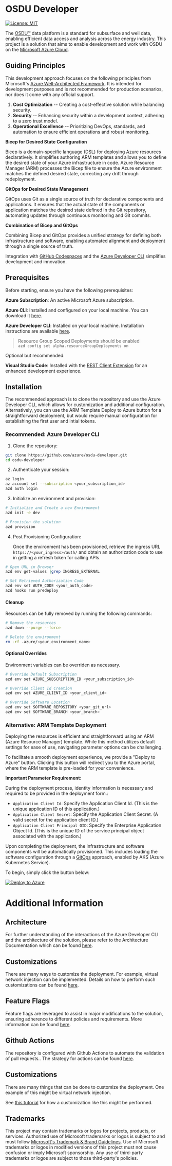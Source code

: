# OSDU Developer

[![License: MIT](https://img.shields.io/badge/License-MIT-yellow.svg)](https://opensource.org/licenses/MIT)

The [OSDU™](https://community.opengroup.org/osdu/platform) data platform is a standard for subsurface and well data, enabling efficient data access and analysis across the energy industry. This project is a solution that aims to enable development and work with OSDU on the [Microsoft Azure Cloud](https://azure.microsoft.com/).


## Guiding Principles

This development approach focuses on the following principles from Microsoft's [Azure Well-Architected Framework](https://learn.microsoft.com/en-us/azure/well-architected/what-is-well-architected-framework). It is intended for development purposes and is not recommended for production scenarios, nor does it come with any official support.


1. **Cost Optimization** -- Creating a cost-effective solution while balancing security.
2. **Security** -- Enhancing security within a development context, adhering to a zero trust model.
3. **Operational Excellence** -- Prioritizing DevOps, standards, and automation to ensure efficient operations and robust monitoring.


**Bicep for Desired State Configuration**

Bicep is a domain-specific language (DSL) for deploying Azure resources declaratively. It simplifies authoring ARM templates and allows you to define the desired state of your Azure infrastructure in code. Azure Resource Manager (ARM) processes the Bicep file to ensure the Azure environment matches the defined desired state, correcting any drift through redeployment.

**GitOps for Desired State Management**

GitOps uses Git as a single source of truth for declarative components and applications. It ensures that the actual state of the components or application matches the desired state defined in the Git repository, automating updates through continuous monitoring and Git commits.

**Combination of Bicep and GitOps**

Combining Bicep and GitOps provides a unified strategy for defining both infrastructure and software, enabling automated alignment and deployment through a single source of truth.

Integration with [GitHub Codespaces](https://github.com/features/codespaces) and the [Azure Developer CLI](https://learn.microsoft.com/en-us/azure/developer/azure-developer-cli/) simplifies development and innovation.


## Prerequisites

Before starting, ensure you have the following prerequisites:

__Azure Subscription__: An active Microsoft Azure subscription.

__Azure CLI__: Installed and configured on your local machine. You can download it [here](https://docs.microsoft.com/en-us/cli/azure/install-azure-cli).

__Azure Developer CLI__: Installed on your local machine. Installation instructions are available [here](https://learn.microsoft.com/en-us/azure/developer/azure-developer-cli/install-azd).

> Resource Group Scoped Deployments should be enabled  
    ```
    azd config set alpha.resourceGroupDeployments on
    ```

Optional but recommended:

__Visual Studio Code__: Installed with the [REST Client Extension](https://marketplace.visualstudio.com/items?itemName=humao.rest-client) for an enhanced development experience.


## Installation

The recommended approach is to clone the repository and use the Azure Developer CLI, which allows for customization and additional configuration. Alternatively, you can use the ARM Template Deploy to Azure button for a straightforward deployment, but would require manual configuration for establishing the first user and intial tokens.


### Recommended: Azure Developer CLI

1. Clone the repository:

```bash
git clone https://github.com/azure/osdu-developer.git
cd osdu-developer
``` 

2. Authenticate your session:

```bash
az login
az account set --subscription <your_subscription_id>
azd auth login
```

3. Initialize an environment and provision:

```bash
# Initialize and Create a new Environment
azd init -e dev

# Provision the solution
azd provision
```

4. Post Provisioning Configuration:

    Once the environment has been provisioned, retrieve the ingress URL `https://<your_ingress>/auth/` and obtain an authorization code to use in getting a refresh token for calling APIs.

```bash
# Open URL in Browser
azd env get-values |grep INGRESS_EXTERNAL

# Set Retrieved Authorization Code
azd env set AUTH_CODE <your_auth_code>
azd hooks run predeploy
```

#### Cleanup

Resources can be fully removed by running the following commands:

```bash
# Remove the resources
azd down --purge --force

# Delete the environment
rm -rf .azure/<your_environment_name>
```


#### Optional Overrides

Environment variables can be overriden as necessary.

```bash
# Override Default Subscription
azd env set AZURE_SUBSCRIPTION_ID <your_subscription_id>

# Override Client Id Creation
azd env set AZURE_CLIENT_ID <your_client_id>

# Override Software Location
azd env set SOFTWARE_REPOSITORY <your_git_url>
azd env set SOFTWARE_BRANCH <your_branch>
```

### Alternative: ARM Template Deployment

Deploying the resources is efficient and straightforward using an ARM (Azure Resource Manager) template. While this method utilizes default settings for ease of use, navigating parameter options can be challenging.

To facilitate a smooth deployment experience, we provide a "Deploy to Azure" button. Clicking this button will redirect you to the Azure portal, where the ARM template is pre-loaded for your convenience.

**Important Parameter Requirement:**

During the deployment process, identity information is necessary and required to be provided in the deployment form.:

- `Application Client Id`: Specify the Application Client Id. (This is the unique application ID of this application.)
- `Application Client Secret`: Specify the Application Client Secret. (A valid secret for the application client ID.)
- `Application Client Principal OID`: Specify the Enterprise Application Object Id. (This is the unique ID of the service principal object associated with the application.)


Upon completing the deployment, the infrastructure and software components will be automatically provisioned. This includes loading the software configuration through a [GitOps](https://learn.microsoft.com/en-us/azure/architecture/example-scenario/gitops-aks/gitops-blueprint-aks) approach, enabled by AKS (Azure Kubernetes Service).

To begin, simply click the button below:

[![Deploy to Azure](https://aka.ms/deploytoazurebutton)](https://portal.azure.com/#create/Microsoft.Template/uri/https%3A%2F%2Fraw.githubusercontent.com%2FAzure%2Fosdu-developer%2Fmain%2Fazuredeploy.json)


# Additional Information

## Architecture

For further understanding of the interactions of the Azure Developer CLI and the architecture of the solution, please refer to the Architecture Documentation which can be found [here](docs/archiecture.md).


## Customizations

There are many ways to customize the deployment. For example, virtual network injection can be implemented. Details on how to perform such customizations can be found [here](docs/vnet-injection.md).


## Feature Flags

Feature flags are leveraged to assist in major modifications to the solution, ensuring adherence to different policies and requirements. More information can be found [here](docs/feature-flags.md).
                          

## Github Actions

The repository is configured with Github Actions to automate the validation of pull requests.. The strategy for actions can be found [here](docs/pipelines.md).




## Customizations

There are many things that can be done to customize the deployment. One example of this might be virtual network injection.

See [this tutorial](docs/vnet-injection.md) for how a customization like this might be performed.

## Trademarks

This project may contain trademarks or logos for projects, products, or services. Authorized use of Microsoft
trademarks or logos is subject to and must follow
[Microsoft's Trademark & Brand Guidelines](https://www.microsoft.com/en-us/legal/intellectualproperty/trademarks/usage/general).
Use of Microsoft trademarks or logos in modified versions of this project must not cause confusion or imply Microsoft sponsorship.
Any use of third-party trademarks or logos are subject to those third-party's policies.


